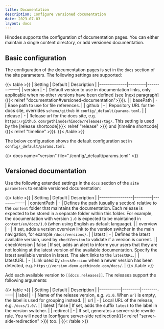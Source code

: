 ```yaml
---
title: Documentation
description: Configure versioned documentation
date: 2023-07-03
layout: docs
---
```


Hinodes supports the configuration of documentation pages. You can either maintain a single content directory, or add versioned documentation.

## Basic configuration

The configuration of the documentation pages is set in the `docs` section of the site parameters. The following settings are supported:

{{< table >}}
| Setting      | Default | Description |
|--------------|---------|-------------|
| version      | -       | Default version to use in documentation links, only applicable when no other versions have been defined (see [next paragraph]({{< relref "documentation#versioned-documentation">}})). |
| basePath     | -       | Base path to use for file references. |
| github       | -       | Repository URL for the docs site, overrides `schema/github` in `config/_default/params.toml`. |
| release      | -       | Release url for the docs site, e.g. `https://github.com/gethinode/hinode/releases/tag/`. This setting is used by the [release shortcode]({{< relref "release" >}}) and [timeline shortcode]({{< relref "timeline" >}}).
{{< /table >}}

The below configuration shows the default configuration set in `config/_default/params.toml`.

{{< docs name="version" file="./config/_default/params.toml" >}}

## Versioned documentation

Use the following extended settings in the `docs` section of the `site parameters` to enable versioned documentation:

{{< table >}}
| Setting         | Default | Description |
|-----------------|---------|-------------|
| contentPath     | -       | Defines the path (usually a section) relative to the `content` folder that maintains the documentation. Each release is expected to be stored in a separate folder within this folder. For example, the documentation with version `1.0` is expected to be maintained in `content/en/docs/1.0`   (when using English as default language). |
| overview        | -       | If set, adds a version overview link to the version switcher in the main navigation, for example `/docs/versions/`. |
| latest          | -       | Defines the latest available version, used by `checkVersion` to validate if a version is current. |
| checkVersion    | false   | If set, adds an alert to inform your users that they are not looking at the latest version of the available documentation. Specify the latest available version in latest. The alert links to the `latestURL`. |
| latestURL       | -       | Link used by `checkVersion` when a newer version has been detected, e.g. `https://version-demo.gethinode.com/docs/`. |
{{< /table >}}

Add each available version to `[[docs.releases]]`. The releases support the following arguments:

{{< table >}}
| Setting   | Default | Description |
|-----------|---------|-------------|
| label     | -       | Name of the release version, e.g. `v1.0`. When `url` is empty, the label is used for grouping instead. |
| url       | -       | Local URL of the release, e.g. `/docs/1.0/`. |
| latest    | false   | If set, adds the suffix `latest` to the label in the version switcher. |
| redirect  | -       | If set, generates a server-side rewrite rule. You will need to [configure server-side redirection]({{< relref "server-side-redirection" >}}) too. |
{{< /table >}}
